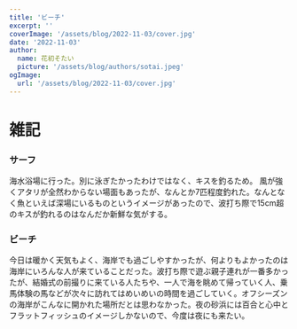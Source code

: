 ```yaml
---
title: 'ビーチ'
excerpt: ''
coverImage: '/assets/blog/2022-11-03/cover.jpg'
date: '2022-11-03'
author:
  name: 花初そたい
  picture: '/assets/blog/authors/sotai.jpeg'
ogImage:
  url: '/assets/blog/2022-11-03/cover.jpg'
---
```

# 雑記

### サーフ
海水浴場に行った。別に泳ぎたかったわけではなく、キスを釣るため。
風が強くアタリが全然わからない場面もあったが、なんとか7匹程度釣れた。なんとなく魚といえば深場にいるものというイメージがあったので、波打ち際で15cm超のキスが釣れるのはなんだか新鮮な気がする。

### ビーチ
今日は暖かく天気もよく、海岸でも過ごしやすかったが、何よりもよかったのは海岸にいろんな人が来ていることだった。波打ち際で遊ぶ親子連れが一番多かったが、結婚式の前撮りに来ている人たちや、一人で海を眺めて帰っていく人、乗馬体験の馬などが次々に訪れてはめいめいの時間を過ごしていく。オフシーズンの海岸がこんなに開かれた場所だとは思わなかった。夜の砂浜には百合と心中とフラットフィッシュのイメージしかないので、今度は夜にも来たい。